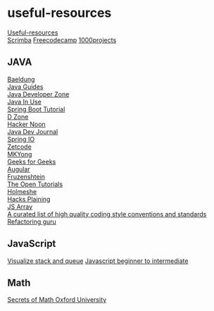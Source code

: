 useful-resources
=================
[Useful-resources](https://github.com/channyeintun/useful-resources/blob/master/useful-sites.txt)\
[Scrimba](https://scrimba.com/)
[Freecodecamp](freecodecamp.org)
[1000projects](http://1000projects.org)

JAVA
------
[Baeldung](https://www.baeldung.com)\
[Java Guides](https://www.javaguides.net)\
[Java Developer Zone](https://javadeveloperzone.com)\
[Java In Use](https://www.javainuse.com)\
[Spring Boot Tutorial](https://www.springboottutorial.com)\
[D Zone](https://dzone.com)\
[Hacker Noon](https://hackernoon.com)\
[Java Dev Journal](https://www.javadevjournal.com)\
[Spring IO](https://docs.spring.io)\
[Zetcode](http://zetcode.com/)\
[MKYong](https://mkyong.com/)\
[Geeks for Geeks](https://www.geeksforgeeks.org)\
[Augular](https://github.com/mraible/ng-demo)\
[Fruzenshtein](http://fruzenshtein.com)\
[The Open Tutorials](http://theopentutorials.com)\
[Holmeshe](https://holmeshe.me)\
[Hacks Plaining](https://www.hacksplaining.com)\
[JS Array](https://jsarray.com/)\
[A curated list of high quality coding style conventions and standards](https://github.com/Kristories/awesome-guidelines)\
[Refactoring guru](https://refactoring.guru/)

JavaScript
----------
[Visualize stack and queue](http://latentflip.com/loupe/)
[Javascript beginner to intermediate](https://javascript30.com/)

Math
-----
[Secrets of Math Oxford University](http://podcasts.ox.ac.uk/series/secrets-mathematics)
